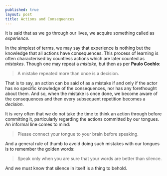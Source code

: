 ```yaml
---
published: true
layout: post
title: Actions and Consequences
---
```

It is said that as we go through our lives, we acquire something called as *experience*. 

In the simplest of terms, we may say that experience is nothing but the knowledge that all actions have consequences. This process of learning is often characterised by countless actions which are later counted as *mistakes*. Though one may repeat a *mistake*, but then as per **Paulo Coehlo**:
> A mistake repeated more than once is a decision.

That is to say, an action can be said of as a mistake if and only if the actor has no specific knowledge of the consequences, nor has any forethought about them. And so, when the mistake is once done, we become aware of the consequences and then every subsequent repetition becomes a *decision*.

It is very often that we do not take the time to think an action through before committing it, particularly regarding the actions committed by our tongues. An informal line comes to mind:
> Please connect your tongue to your brain before speaking.

And a general rule of thumb to avoid doing such mistakes with our tongues is to remember the golden words:
> Speak only when you are sure that your words are better than silence.

And we must know that silence in itself is a thing to behold.


